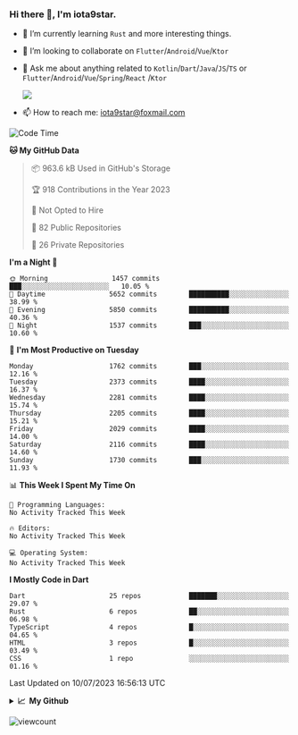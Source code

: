 ### Hi there 👋, I'm iota9star.

- 🌱 I’m currently learning `Rust` and more interesting things.
- 👯 I’m looking to collaborate on `Flutter`/`Android`/`Vue`/`Ktor`
- 💬 Ask me about anything related to `Kotlin`/`Dart`/`Java`/`JS`/`TS` or `Flutter`/`Android`/`Vue`/`Spring`/`React`
  /`Ktor`
  
  ![](https://github-readme-stats.vercel.app/api/top-langs?username=iota9star&show_icons=true&locale=en&layout=compact)
  
- 📫 How to reach me: [iota9star@foxmail.com](iota9star@foxmail.com)


<!--START_SECTION:waka-->
![Code Time](http://img.shields.io/badge/Code%20Time-3%2C090%20hrs%2054%20mins-blue)

**🐱 My GitHub Data** 

> 📦 963.6 kB Used in GitHub's Storage 
 > 
> 🏆 918 Contributions in the Year 2023
 > 
> 🚫 Not Opted to Hire
 > 
> 📜 82 Public Repositories 
 > 
> 🔑 26 Private Repositories 
 > 
**I'm a Night 🦉** 

```text
🌞 Morning                1457 commits        ███░░░░░░░░░░░░░░░░░░░░░░   10.05 % 
🌆 Daytime                5652 commits        ██████████░░░░░░░░░░░░░░░   38.99 % 
🌃 Evening                5850 commits        ██████████░░░░░░░░░░░░░░░   40.36 % 
🌙 Night                  1537 commits        ███░░░░░░░░░░░░░░░░░░░░░░   10.60 % 
```
📅 **I'm Most Productive on Tuesday** 

```text
Monday                   1762 commits        ███░░░░░░░░░░░░░░░░░░░░░░   12.16 % 
Tuesday                  2373 commits        ████░░░░░░░░░░░░░░░░░░░░░   16.37 % 
Wednesday                2281 commits        ████░░░░░░░░░░░░░░░░░░░░░   15.74 % 
Thursday                 2205 commits        ████░░░░░░░░░░░░░░░░░░░░░   15.21 % 
Friday                   2029 commits        ████░░░░░░░░░░░░░░░░░░░░░   14.00 % 
Saturday                 2116 commits        ████░░░░░░░░░░░░░░░░░░░░░   14.60 % 
Sunday                   1730 commits        ███░░░░░░░░░░░░░░░░░░░░░░   11.93 % 
```


📊 **This Week I Spent My Time On** 

```text
💬 Programming Languages: 
No Activity Tracked This Week

🔥 Editors: 
No Activity Tracked This Week

💻 Operating System: 
No Activity Tracked This Week
```

**I Mostly Code in Dart** 

```text
Dart                     25 repos            ███████░░░░░░░░░░░░░░░░░░   29.07 % 
Rust                     6 repos             ██░░░░░░░░░░░░░░░░░░░░░░░   06.98 % 
TypeScript               4 repos             █░░░░░░░░░░░░░░░░░░░░░░░░   04.65 % 
HTML                     3 repos             █░░░░░░░░░░░░░░░░░░░░░░░░   03.49 % 
CSS                      1 repo              ░░░░░░░░░░░░░░░░░░░░░░░░░   01.16 % 
```




 Last Updated on 10/07/2023 16:56:13 UTC
<!--END_SECTION:waka-->

<details>
  <summary><b>📈&nbsp;&nbsp;My Github</b></summary>
  <br>
  <img src='https://github-profile-trophy.vercel.app/?username=iota9star'>
  <img src='https://bad-apple-github-readme.vercel.app/api?show_bg=1&username=iota9star&hide_title=true'>
  <img src='http://cr-skills-chart-widget.azurewebsites.net/api/api?username=iota9star'>
  <img src='https://github-readme-stats.vercel.app/api/wakatime?username=iota9star&layout=compact'>
</details>


![viewcount](https://count.getloli.com/get/@iota9star?theme=rule34)
